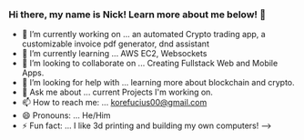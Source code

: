 ### Hi there, my name is Nick! Learn more about me below! 👋

- 🔭 I’m currently working on ... an automated Crypto trading app, a customizable invoice pdf generator, dnd assistant
- 🌱 I’m currently learning ... AWS EC2, Websockets
- 👯 I’m looking to collaborate on ... Creating Fullstack Web and Mobile Apps.
- 🤔 I’m looking for help with ... learning more about blockchain and crypto.
- 💬 Ask me about ... current Projects I'm working on.
- 📫 How to reach me: ... korefucius00@gmail.com
- 😄 Pronouns: ... He/Him
- ⚡ Fun fact: ... I like 3d printing and building my own computers!
-->
